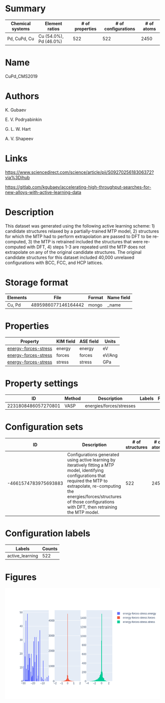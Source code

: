 
# Summary
|Chemical systems|Element ratios|# of properties|# of configurations|# of atoms|
|---|---|---|---|---|
|Pd, CuPd, Cu|Cu (54.0%), Pd (46.0%)|522|522|2450|

# Name

CuPd_CMS2019

# Authors

K. Gubaev

E. V. Podryabinkin

G. L. W. Hart

A. V. Shapeev

# Links

https://www.sciencedirect.com/science/article/pii/S0927025618306372?via%3Dihub

https://gitlab.com/kgubaev/accelerating-high-throughput-searches-for-new-alloys-with-active-learning-data

# Description

This dataset was generated using the following active learning scheme: 1) candidate structures relaxed by a partially-trained MTP model, 2) structures for which the MTP had to perform extrapolation are passed to DFT to be re-computed, 3) the MTP is retrained included the structures that were re-computed with DFT, 4) steps 1-3 are repeated until the MTP does not extrapolate on any of the original candidate structures. The original candidate structures for this dataset included 40,000 unrelaxed configurations with BCC, FCC, and HCP lattices.

# Storage format

|Elements|File|Format|Name field|
|---|---|---|---|
| Cu, Pd | 4895986077146164442 | mongo | _name |

# Properties

|Property|KIM field|ASE field|Units
|---|---|---|---|
| [energy-forces-stress](/home/jvita/scripts/colabfit-tools/colabfit/examples/CuPd_CMS2019/energy-forces-stress.edn) | energy | energy | eV
| [energy-forces-stress](/home/jvita/scripts/colabfit-tools/colabfit/examples/CuPd_CMS2019/energy-forces-stress.edn) | forces | forces | eV/Ang
| [energy-forces-stress](/home/jvita/scripts/colabfit-tools/colabfit/examples/CuPd_CMS2019/energy-forces-stress.edn) | stress | stress | GPa

# Property settings

|ID|Method|Description|Labels|Files|
|---|---|---|---|---|
| 2231808486057270801 | VASP | energies/forces/stresses |  |  |

# Configuration sets

|ID|Description|# of structures| # of atoms|
|---|---|---|---|
| -4661574783975693883 | Configurations generated using active learning by iteratively fitting a MTP model, identifying configurations that required the MTP to extrapolate, re-computing the energies/forces/structures of those configurations with DFT, then retraining the MTP model. | 522 | 2450 |

# Configuration labels

|Labels|Counts|
|---|---|
| active_learning | 522 |

# Figures
![The results of plot_histograms](histograms.png)
